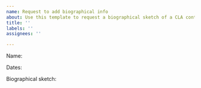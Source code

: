 ```yaml
---
name: Request to add biographical info
about: Use this template to request a biographical sketch of a CLA contributor
title: ''
labels: ''
assignees: ''

---
```


Name:

Dates:

Biographical sketch:
